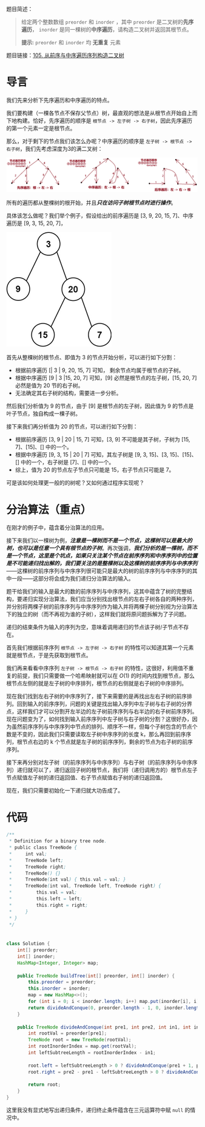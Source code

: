 题目简述：

> 给定两个整数数组 `preorder` 和 `inorder` ，其中 `preorder` 是二叉树的**先序遍历**， `inorder` 是同一棵树的**中序遍历**，请构造二叉树并返回其根节点。
>
> **提示:** `preorder` 和 `inorder` 均 **无重复** 元素

题目链接：[105. 从前序与中序遍历序列构造二叉树](https://leetcode.cn/problems/construct-binary-tree-from-preorder-and-inorder-traversal/)

# 导言

我们先来分析下先序遍历和中序遍历的特点。

我们要构建（一棵各节点不保存父节点）树，最直观的想法是从根节点开始自上而下地构建。恰好，先序遍历的顺序是 `根节点 -> 左子树 -> 右子树`，因此先序遍历的第一个元素一定是根节点。

那么，对于剩下的节点我们该怎么办呢？中序遍历的顺序是 `左子树 -> 根节点 -> 右子树`，我们先考虑深度为3的满二叉树：

![三种DFS的遍历顺序](images/105.png)

所有的遍历都从整棵树的根开始，并且***只在访问子树根节点时进行操作***。

具体该怎么做呢？我们举个例子，假设给出的前序遍历是 [3, 9, 20, 15, 7]、中序遍历是 [9, 3, 15, 20, 7]，

![一个例子](images/105_1.jpg)

首先从整棵树的根节点、即值为 3 的节点开始分析，可以进行如下分割：

- 根据前序遍历 [| 3 | 9, 20, 15, 7] 可知， 剩余节点均属于根节点的子树。
- 根据中序遍历 [9 | 3 |15, 20, 7] 可知，[9] 必然是根节点的左子树，[15, 20, 7] 必然是值为 20 节的右子树。
- 无法确定其右子树的结构，需要进一步分析。

然后我们分析值为 9 的节点，由于 [9] 是根节点的左子树，因此值为 9 的节点是叶子节点，独自构成一棵子树。

接下来我们再分析值为 20 的节点，可以进行如下分割：

- 根据前序遍历 [3, 9 | 20 | 15, 7] 可知，[3, 9] 不可能是其子树，子树为 [15, 7]、[15]、[] 中的一个。
- 根据中序遍历 [9, 3, 15 | 20 | 7] 可知，其左子树是 [9, 3, 15]、[3, 15]、[15]、[] 中的一个，右子树是 [7]、[] 中的一个。
- 综上，值为 20 的节点左子节点只可能是 15，右子节点只可能是 7。

可是该如何处理更一般的的树呢？又如何通过程序实现呢？

# 分治算法（重点）

在刚才的例子中，蕴含着分治算法的应用。

接下来我们以一棵树为例，***注意是一棵树而不是一个节点，这棵树可以是最大的树，也可以是任意一个具有根节点的子树***。再次强调，***我们分析的是一棵树，而不是一个节点，这里是个坑点，如果只关注某个节点在前序序列和中序序列中的位置是不可能递归找出解的，我们要关注的是整棵树以及这棵树的前序序列与中序序列***——这棵树的前序序列与中序序列很可能只是最大的树的前序序列与中序序列的其中一段——这部分将会成为我们递归分治算法的输入。

题干给我们的输入是最大的数的前序序列与中序序列，这其中蕴含了树的完整结构，要递归实现分治算法，我们应当分别找出根节点的左右子树各自的两种序列，并分别将两棵子树的前序序列与中序序列作为输入并将两棵子树分别视为分治算法下的独立的树（而不再视为谁的子树），这样我们就将原问题拆解为了子问题。

递归的结束条件为输入的序列为空，意味着调用递归的节点该子树/子节点不存在。

首先我们根据前序序列 `根节点 -> 左子树 -> 右子树` 的特性可以知道其第一个元素就是根节点，于是先获取到根节点。

我们再来看看中序序列 `左子树 -> 根节点 -> 右子树` 的特性，这很好，利用值不重复的前提，我们只需要做一个哈希映射就可以在 $O(1)$ 的时间内找到根节点，那么根节点左侧的就是左子树的中序排列，根节点的右侧就是右子树的中序排列。

现在我们找到左右子树的中序序列了，接下来需要的是再找出左右子树的前序排列。回到输入的前序序列，问题的关键是找出输入序列中左子树与右子树的分界点，这样我们才可以分割开左半边的左子树前序序列与右半边的右子树前序序列。现在问题变为了，如何找到输入前序序列中左子树与右子树的分割？这很好办，因为虽然前序序列与中序序列中节点的排列、顺序不一样，但每个子树包含的节点个数是不变的，因此我们只需要读取左子树中序序列的长度 k，那么再回到前序序列，根节点右边的 k 个节点就是左子树的前序序列，剩余的节点为右子树的前序序列。

接下来再分别对左子树（的前序序列与中序序列）与右子树（的前序序列与中序序列）递归就可以了，递归返回子树的根节点，我们将（递归调用方的）根节点左子节点赋值左子树的递归返回值、右子节点赋值右子树的递归返回值。

现在，我们只需要初始化一下递归就大功告成了。

# 代码

```java
/**
 * Definition for a binary tree node.
 * public class TreeNode {
 *     int val;
 *     TreeNode left;
 *     TreeNode right;
 *     TreeNode() {}
 *     TreeNode(int val) { this.val = val; }
 *     TreeNode(int val, TreeNode left, TreeNode right) {
 *         this.val = val;
 *         this.left = left;
 *         this.right = right;
 *     }
 * }
 */


class Solution {
    int[] preorder;
    int[] inorder;
    HashMap<Integer, Integer> map;

    public TreeNode buildTree(int[] preorder, int[] inorder) {
        this.preorder = preorder;
        this.inorder = inorder;
        map = new HashMap<>();
        for (int i = 0; i < inorder.length; i++) map.put(inorder[i], i);
        return divideAndConque(0, preorder.length - 1, 0, inorder.length - 1);
    }

    public TreeNode divideAndConque(int pre1, int pre2, int in1, int in2) {
        int rootVal = preorder[pre1];
        TreeNode root = new TreeNode(rootVal);
        int rootInorderIndex = map.get(rootVal);
        int leftSubtreeLength = rootInorderIndex - in1;
        
        root.left = leftSubtreeLength > 0 ? divideAndConque(pre1 + 1, pre1 + leftSubtreeLength, in1, rootInorderIndex - 1) : null;
        root.right = pre2 - pre1 - leftSubtreeLength > 0 ? divideAndConque(pre1 + leftSubtreeLength + 1, pre2, rootInorderIndex + 1, in2) : null;
        
        return root;
    }
}
```

这里我没有显式地写出递归条件，递归终止条件蕴含在三元运算符中赋 `null` 的情况中。
